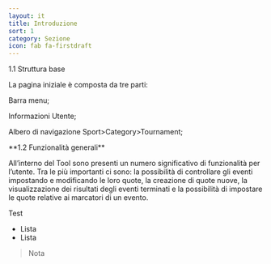 ```yaml
---
layout: it
title: Introduzione
sort: 1
category: Sezione
icon: fab fa-firstdraft
---
```

<p class="message">
    1.1 Struttura base
</p>



La pagina iniziale è composta da tre parti: 

Barra menu;

Informazioni Utente;

Albero di navigazione Sport>Category>Tournament;


<p class="message">
**1.2  Funzionalità generali**


All’interno del Tool sono presenti un numero significativo di funzionalità per l’utente. Tra le più importanti ci sono: la possibilità di controllare gli eventi impostando e modificando le loro quote, la creazione di quote nuove, la visualizzazione dei risultati degli eventi terminati e la possibilità di impostare le quote relative ai marcatori di un evento.


Test

- Lista
- Lista

> Nota